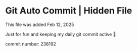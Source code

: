 # Git Auto Commit | Hidden File

This file was added Feb 12, 2025

Just for fun and keeping my daily git commit active 🤪

commit number: 238192
